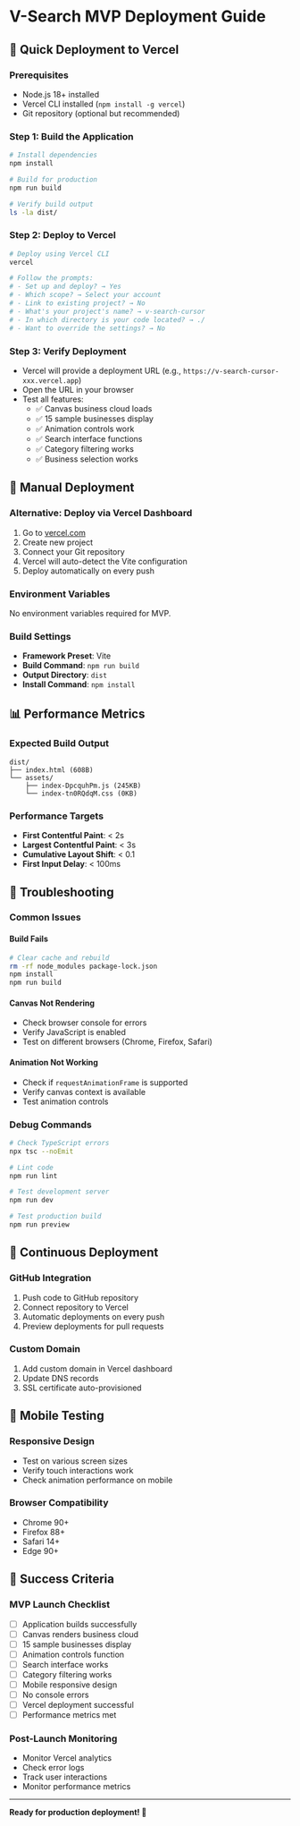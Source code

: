 # V-Search MVP Deployment Guide

## 🚀 Quick Deployment to Vercel

### Prerequisites
- Node.js 18+ installed
- Vercel CLI installed (`npm install -g vercel`)
- Git repository (optional but recommended)

### Step 1: Build the Application
```bash
# Install dependencies
npm install

# Build for production
npm run build

# Verify build output
ls -la dist/
```

### Step 2: Deploy to Vercel
```bash
# Deploy using Vercel CLI
vercel

# Follow the prompts:
# - Set up and deploy? → Yes
# - Which scope? → Select your account
# - Link to existing project? → No
# - What's your project's name? → v-search-cursor
# - In which directory is your code located? → ./
# - Want to override the settings? → No
```

### Step 3: Verify Deployment
- Vercel will provide a deployment URL (e.g., `https://v-search-cursor-xxx.vercel.app`)
- Open the URL in your browser
- Test all features:
  - ✅ Canvas business cloud loads
  - ✅ 15 sample businesses display
  - ✅ Animation controls work
  - ✅ Search interface functions
  - ✅ Category filtering works
  - ✅ Business selection works

## 🔧 Manual Deployment

### Alternative: Deploy via Vercel Dashboard
1. Go to [vercel.com](https://vercel.com)
2. Create new project
3. Connect your Git repository
4. Vercel will auto-detect the Vite configuration
5. Deploy automatically on every push

### Environment Variables
No environment variables required for MVP.

### Build Settings
- **Framework Preset**: Vite
- **Build Command**: `npm run build`
- **Output Directory**: `dist`
- **Install Command**: `npm install`

## 📊 Performance Metrics

### Expected Build Output
```
dist/
├── index.html (608B)
└── assets/
    ├── index-DpcquhPm.js (245KB)
    └── index-tn0RQdqM.css (0KB)
```

### Performance Targets
- **First Contentful Paint**: < 2s
- **Largest Contentful Paint**: < 3s
- **Cumulative Layout Shift**: < 0.1
- **First Input Delay**: < 100ms

## 🐛 Troubleshooting

### Common Issues

#### Build Fails
```bash
# Clear cache and rebuild
rm -rf node_modules package-lock.json
npm install
npm run build
```

#### Canvas Not Rendering
- Check browser console for errors
- Verify JavaScript is enabled
- Test on different browsers (Chrome, Firefox, Safari)

#### Animation Not Working
- Check if `requestAnimationFrame` is supported
- Verify canvas context is available
- Test animation controls

### Debug Commands
```bash
# Check TypeScript errors
npx tsc --noEmit

# Lint code
npm run lint

# Test development server
npm run dev

# Test production build
npm run preview
```

## 🔄 Continuous Deployment

### GitHub Integration
1. Push code to GitHub repository
2. Connect repository to Vercel
3. Automatic deployments on every push
4. Preview deployments for pull requests

### Custom Domain
1. Add custom domain in Vercel dashboard
2. Update DNS records
3. SSL certificate auto-provisioned

## 📱 Mobile Testing

### Responsive Design
- Test on various screen sizes
- Verify touch interactions work
- Check animation performance on mobile

### Browser Compatibility
- Chrome 90+
- Firefox 88+
- Safari 14+
- Edge 90+

## 🎯 Success Criteria

### MVP Launch Checklist
- [ ] Application builds successfully
- [ ] Canvas renders business cloud
- [ ] 15 sample businesses display
- [ ] Animation controls function
- [ ] Search interface works
- [ ] Category filtering works
- [ ] Mobile responsive design
- [ ] No console errors
- [ ] Vercel deployment successful
- [ ] Performance metrics met

### Post-Launch Monitoring
- Monitor Vercel analytics
- Check error logs
- Track user interactions
- Monitor performance metrics

---

**Ready for production deployment! 🚀** 